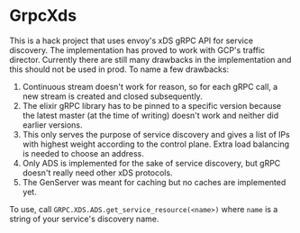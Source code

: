 # GrpcXds

This is a hack project that uses envoy's xDS gRPC API for service discovery. The implementation has proved to work with GCP's traffic director. Currently there are still many drawbacks in the implementation and this should not be used in prod. To name a few drawbacks:

1. Continuous stream doesn't work for reason, so for each gRPC call, a new stream is created and closed subsequently.
2. The elixir gRPC library has to be pinned to a specific version because the latest master (at the time of writing) doesn't work and neither did earlier versions.
3. This only serves the purpose of service discovery and gives a list of IPs with highest weight according to the control plane. Extra load balancing is needed to choose an address.
4. Only ADS is implemented for the sake of service discovery, but gRPC doesn't really need other xDS protocols.
5. The GenServer was meant for caching but no caches are implemented yet.

To use, call `GRPC.XDS.ADS.get_service_resource(<name>)` where `name` is a string of your service's discovery name.

